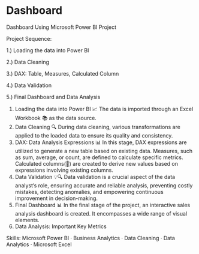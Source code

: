 # Dashboard
Dashboard Using Microsoft Power BI Project

Project Sequence:

1.) Loading the data into Power BI

2.) Data Cleaning

3.) DAX: Table, Measures, Calculated Column

4.) Data Validation

5.) Final Dashboard and Data Analysis

1. Loading the data into Power BI
📈 The data is imported through an Excel Workbook 📚 as the data source.
2. Data Cleaning
🔍 During data cleaning, various transformations are applied to the loaded data to ensure its quality and consistency. 
3. DAX: Data Analysis Expressions
📊 In this stage, DAX expressions are utilized to generate a new table based on existing data. Measures, such as sum, average, or count, are defined to calculate specific metrics. Calculated columns(🔢) are created to derive new values based on expressions involving existing columns.
4. Data Validation
💡🔍 Data validation is a crucial aspect of the data analyst’s role, ensuring accurate and reliable analysis, preventing costly mistakes, detecting anomalies, and empowering continuous improvement in decision-making.
5. Final Dashboard
📊 In the final stage of the project, an interactive sales analysis dashboard is created. It encompasses a wide range of visual elements.
6. Data Analysis: Important Key Metrics

Skills: Microsoft Power BI · Business Analytics · Data Cleaning · Data Analytics · Microsoft Excel
